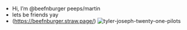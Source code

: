 -  Hi, I’m @beefnburger peeps/martin
-  lets be friends yay
- (https://beefnburger.straw.page/)
![tyler-joseph-twenty-one-pilots](https://github.com/user-attachments/assets/8eb1362e-8877-4806-9732-55d25998652d)
